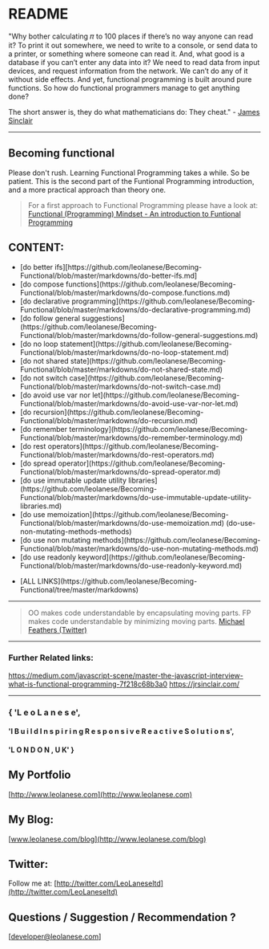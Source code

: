 # README

"Why bother calculating 𝜋 to 100 places if there’s no way anyone can read it? To print it out somewhere, we need to write to a console, or send data to a printer, or something where someone can read it. And, what good is a database if you can’t enter any data into it? We need to read data from input devices, and request information from the network. We can’t do any of it without side effects. And yet, functional programming is built around pure functions. So how do functional programmers manage to get anything done?

The short answer is, they do what mathematicians do: They cheat." - [James Sinclair](https://jrsinclair.com/)

---

## Becoming functional

Please don't rush. Learning Functional Programming takes a while. So be patient. This is the second part of the Funtional Programming introduction, and a more practical approach than theory one.

> For a first approach to Functional Programming please have a look at: [Functional (Programming) Mindset - An introduction to Funtional Programming](https://tech.io/playgrounds/24002/becoming-functional/introduction)


## CONTENT:

<ul>
<li>[do better ifs][https://github.com/leolanese/Becoming-Functional/blob/master/markdowns/do-better-ifs.md]</li> 
<li>[do compose functions](https://github.com/leolanese/Becoming-Functional/blob/master/markdowns/do-compose.functions.md)</li>
<li>[do declarative programming](https://github.com/leolanese/Becoming-Functional/blob/master/markdowns/do-declarative-programming.md)</li>
<li>[do follow general suggestions](https://github.com/leolanese/Becoming-Functional/blob/master/markdowns/do-follow-general-suggestions.md)</li>
<li>[do no loop statement](https://github.com/leolanese/Becoming-Functional/blob/master/markdowns/do-no-loop-statement.md)</li>
<li>[do not shared state](https://github.com/leolanese/Becoming-Functional/blob/master/markdowns/do-not-shared-state.md)</li>
<li>[do not switch case](https://github.com/leolanese/Becoming-Functional/blob/master/markdowns/do-not-switch-case.md)</li>
<li>[do avoid use var nor let](https://github.com/leolanese/Becoming-Functional/blob/master/markdowns/do-avoid-use-var-nor-let.md)</li>
<li>[do recursion](https://github.com/leolanese/Becoming-Functional/blob/master/markdowns/do-recursion.md)</li>
<li>[do remember terminology](https://github.com/leolanese/Becoming-Functional/blob/master/markdowns/do-remember-terminology.md)</li>
<li>[do rest operators](https://github.com/leolanese/Becoming-Functional/blob/master/markdowns/do-rest-operators.md)</li>
<li>[do spread operator](https://github.com/leolanese/Becoming-Functional/blob/master/markdowns/do-spread-operator.md)</li>
<li>[do use immutable update utility libraries](https://github.com/leolanese/Becoming-Functional/blob/master/markdowns/do-use-immutable-update-utility-libraries.md)</li>
<li>[do use memoization](https://github.com/leolanese/Becoming-Functional/blob/master/markdowns/do-use-memoization.md)
(do-use-non-mutating-methods-methods)</li>
<li>[do use non mutating methods](https://github.com/leolanese/Becoming-Functional/blob/master/markdowns/do-use-non-mutating-methods.md)</li>
<li>[do use readonly keyword](https://github.com/leolanese/Becoming-Functional/blob/master/markdowns/do-use-readonly-keyword.md)</li>
</ul>

<ul>
  <li>[ALL LINKS](https://github.com/leolanese/Becoming-Functional/tree/master/markdowns)</li>
</ul>

---

>OO makes code understandable by encapsulating moving parts. FP makes code understandable by minimizing moving parts.
[Michael Feathers (Twitter)](https://twitter.com/mfeathers/status/29581296216?lang=en)

---

### Further Related links:
https://medium.com/javascript-scene/master-the-javascript-interview-what-is-functional-programming-7f218c68b3a0
https://jrsinclair.com/

---

### { 'L e o   L a n e s e',

#### 'I  B u i l d   I n s p i r i n g   R e s p o n s i v e   R e a c t i v e  S o l u t i o n s',

#### 'L O N D O N ,  U K' }

## My Portfolio
[http://www.leolanese.com](http://www.leolanese.com)  


## My Blog:
[www.leolanese.com/blog](http://www.leolanese.com/blog)  


## Twitter:

Follow me at:
[http://twitter.com/LeoLaneseltd](http://twitter.com/LeoLaneseltd)  


## Questions / Suggestion / Recommendation ?
[developer@leolanese.com]

